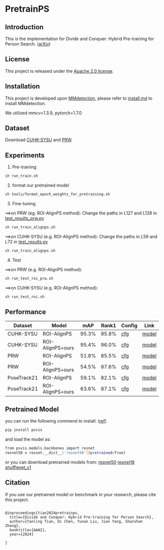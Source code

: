 # PretrainPS


## Introduction

This is the implementation for Divide and Conquer: Hybrid Pre-training for Person Search. ([arXiv]((https://arxiv.org/abs/2312.07970)))

[comment]: <> (![demo image]&#40;demo/arch.jpg&#41;)


## License

This project is released under the [Apache 2.0 license](LICENSE).


## Installation

This project is developed upon [MMdetection](https://github.com/open-mmlab/mmdetection), please refer to [install.md](docs/install.md) to install MMdetection.

We utilized mmcv=1.3.9, pytorch=1.7.0


## Dataset

Download [CUHK-SYSU](https://github.com/ShuangLI59/person_search) and [PRW](https://github.com/liangzheng06/PRW-baseline).

[comment]: <> (We provide coco-style annotation in [demo/anno]&#40;demo/anno&#41;.)

[comment]: <> (For CUHK-SYSU, change the path of your dataset and the annotaion file in the [config file]&#40;configs/_base_/datasets/cuhk_detection_1000.py&#41; L3, L38, L43, L48)

[comment]: <> (For PRW, change the paths in these config files: [config1]&#40;configs/fcos/prw_base_focal_labelnorm_sub_ldcn_fg15_wd1-3.py&#41; [config2]&#40;configs/fcos/prw_dcn_base_focal_labelnorm_sub_ldcn_fg15_wd7-4.py&#41;)



## Experiments
  1. Pre-training

   ```bash
   sh run_train.sh
   ```

  2. format our pretrained model
   ```bash
   sh tools/format_epoch_weights_for_pretraining.sh
   ```

  3. Fine-tuning
     
   ==>on PRW (eg. ROI-AlignPS method):
   Change the paths in L127 and L128 in [test_results_prw.py](tools/test_results_prw.py)
     
   ```bash
   sh run_train_alignps.sh
   ```


   ==>on CUHK-SYSU (e.g. ROI-AlignPS method):
   Change the paths in L59 and L72 in [test_results.py](tools/test_results.py)

    
   ```bash
   sh run_train_alignps.sh
   ```

  4. Test
     
   ==>on PRW (e.g. ROI-AlignPS method):
    
   ```bash
   sh run_test_roi_prw.sh
   ```

   ==>on CUHK-SYSU (e.g. ROI-AlignPS method):

   ```bash
   sh run_test_roi.sh
   ```


## Performance

|Dataset|Model|mAP|Rank1| Config | Link |
|-----|-----|------|-----|------|-----|
|CUHK-SYSU|ROI-AlignPS| 95.3%|95.8%|[cfg](https://github.com/daodaofr/AlignPS/blob/master/configs/fcos/fcos_center-normbbox-centeronreg-giou_r50_caffe_fpn_gn-head_dcn_4x4_1x_cuhk_reid_1500_stage1_fpncat_dcn_epoch24_multiscale_focal_x4_bg-2_lconv3dcn_sub_triqueue_dcn0.py)| [model](https://drive.google.com/file/d/1hZZAYuYNaKR1CefWx-92x88q8W7Pls9f/view?usp=share_link)| 
|CUHK-SYSU|ROI-AlignPS+ours|95.4%|96.0%|[cfg](https://github.com/daodaofr/AlignPS/blob/master/configs/fcos/fcos_center-normbbox-centeronreg-giou_r50_caffe_fpn_gn-head_dcn_4x4_1x_cuhk_reid_1500_stage1_fpncat_dcn_epoch24_multiscale_focal_x4_bg-2_lconv3dcn_sub_triqueue.py)| [model](https://drive.google.com/file/d/1PBgVGNGvyWE6NQwMM6GlSFy1Cru5Ep8W/view?usp=share_link)| 
|PRW|ROI-AlignPS| 51.8%|85.5%|[cfg](https://github.com/daodaofr/AlignPS/blob/master/configs/fcos/prw_base_focal_labelnorm_sub_ldcn_fg15_wd1-3.py)| [model](https://drive.google.com/file/d/14K3EUknoBnOR9hII4GywdtkIrhL32Yjh/view?usp=share_link)| 
|PRW|ROI-AlignPS+ours|54.5%|87.6%|[cfg](https://github.com/daodaofr/AlignPS/blob/master/configs/fcos/prw_dcn_base_focal_labelnorm_sub_ldcn_fg15_wd7-4.py)| [model](https://drive.google.com/file/d/1SBXzjZp_LHTQr-Hwo3-bPMVyT8wGrgLO/view?usp=share_link)| 
|PoseTrack21|ROI-AlignPS| 59.1%|82.1%|[cfg](https://github.com/daodaofr/AlignPS/blob/master/configs/fcos/prw_base_focal_labelnorm_sub_ldcn_fg15_wd1-3.py)| [model](https://drive.google.com/file/d/1PBgVGNGvyWE6NQwMM6GlSFy1Cru5Ep8W/view?usp=share_link)| 
|PoseTrack21|ROI-AlignPS+ours|63.6%|87.1%|[cfg](https://github.com/daodaofr/AlignPS/blob/master/configs/fcos/prw_dcn_base_focal_labelnorm_sub_ldcn_fg15_wd7-4.py)| [model](https://drive.google.com/file/d/1hZZAYuYNaKR1CefWx-92x88q8W7Pls9f/view?usp=share_link)| 



## Pretrained Model
you can run the following commend to install: ([ref](https://pypi.org/project/psvis/1.6.0/))
   ```bash
   pip install psvis
   ```
and load the model as:
   ```bash
   from psvis.models.backbones import resnet
   resnet50 = resnet.__dict__['resnet50'](pretrained=True)
   ```
or you can download pretrained models from:
[resnet50](https://drive.google.com/file/d/1yf26ngXQP0Mwrlp6z2lPSxTfSEfYV5Da/view?usp=share_link)
[resnet18](https://drive.google.com/file/d/1yf26ngXQP0Mwrlp6z2lPSxTfSEfYV5Da/view?usp=share_link)
[shufflenet_v1](https://drive.google.com/file/d/14K3EUknoBnOR9hII4GywdtkIrhL32Yjh/view?usp=share_link)

## Citation

If you use our pretrained model or benchmark in your research, please cite this project.

```

@inproceedings{tian2024pretrainps,
  title={Divide and Conquer: Hybrid Pre-training for Person Search},
  author={Yanling Tian, Di Chen, Yunan Liu, Jian Yang, Shanshan Zhang},
  booktitle={AAAI},
  year={2024}

}

```

